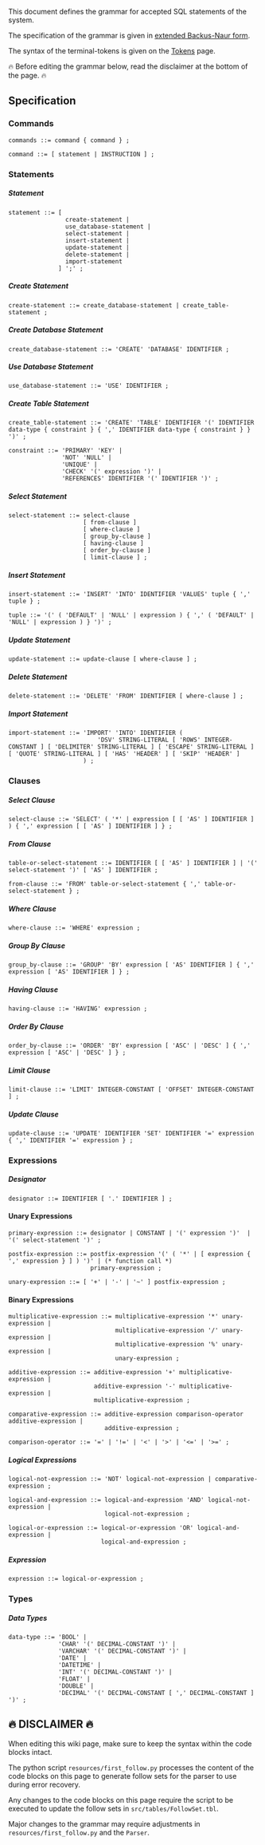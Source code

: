This document defines the grammar for accepted SQL statements of the system.

The specification of the grammar is given in [extended Backus-Naur form](https://en.wikipedia.org/wiki/Extended_Backus%E2%80%93Naur_form).

The syntax of the terminal-tokens is given on the [Tokens](syntax-tokens.md) page.

🔥 Before editing the grammar below, read the disclaimer at the bottom of the page. 🔥

## Specification

### Commands
```
commands ::= command { command } ;

command ::= [ statement | INSTRUCTION ] ;
```

### Statements

##### Statement
```
statement ::= [
                create-statement |
                use_database-statement |
                select-statement |
                insert-statement |
                update-statement |
                delete-statement |
                import-statement
              ] ';' ;
```

##### Create Statement
```
create-statement ::= create_database-statement | create_table-statement ;
```

##### Create Database Statement
```
create_database-statement ::= 'CREATE' 'DATABASE' IDENTIFIER ;
```

##### Use Database Statement
```
use_database-statement ::= 'USE' IDENTIFIER ;
```

##### Create Table Statement
```
create_table-statement ::= 'CREATE' 'TABLE' IDENTIFIER '(' IDENTIFIER data-type { constraint } { ',' IDENTIFIER data-type { constraint } } ')' ;

constraint ::= 'PRIMARY' 'KEY' |
               'NOT' 'NULL' |
               'UNIQUE' |
               'CHECK' '(' expression ')' |
               'REFERENCES' IDENTIFIER '(' IDENTIFIER ')' ;
```

##### Select Statement
```
select-statement ::= select-clause
                     [ from-clause ]
                     [ where-clause ]
                     [ group_by-clause ]
                     [ having-clause ]
                     [ order_by-clause ]
                     [ limit-clause ] ;
```

##### Insert Statement
```
insert-statement ::= 'INSERT' 'INTO' IDENTIFIER 'VALUES' tuple { ',' tuple } ;

tuple ::= '(' ( 'DEFAULT' | 'NULL' | expression ) { ',' ( 'DEFAULT' | 'NULL' | expression ) } ')' ;
```

##### Update Statement
```
update-statement ::= update-clause [ where-clause ] ;
```

##### Delete Statement
```
delete-statement ::= 'DELETE' 'FROM' IDENTIFIER [ where-clause ] ;
```

##### Import Statement
```
import-statement ::= 'IMPORT' 'INTO' IDENTIFIER (
                         'DSV' STRING-LITERAL [ 'ROWS' INTEGER-CONSTANT ] [ 'DELIMITER' STRING-LITERAL ] [ 'ESCAPE' STRING-LITERAL ] [ 'QUOTE' STRING-LITERAL ] [ 'HAS' 'HEADER' ] [ 'SKIP' 'HEADER' ]
                     ) ;
```

### Clauses

##### Select Clause
```
select-clause ::= 'SELECT' ( '*' | expression [ [ 'AS' ] IDENTIFIER ] ) { ',' expression [ [ 'AS' ] IDENTIFIER ] } ;
```

##### From Clause
```
table-or-select-statement ::= IDENTIFIER [ [ 'AS' ] IDENTIFIER ] | '(' select-statement ')' [ 'AS' ] IDENTIFIER ;

from-clause ::= 'FROM' table-or-select-statement { ',' table-or-select-statement } ;
```

##### Where Clause
```
where-clause ::= 'WHERE' expression ;
```

##### Group By Clause
```
group_by-clause ::= 'GROUP' 'BY' expression [ 'AS' IDENTIFIER ] { ',' expression [ 'AS' IDENTIFIER ] } ;
```

##### Having Clause
```
having-clause ::= 'HAVING' expression ;
```

##### Order By Clause
```
order_by-clause ::= 'ORDER' 'BY' expression [ 'ASC' | 'DESC' ] { ',' expression [ 'ASC' | 'DESC' ] } ;
```

##### Limit Clause
```
limit-clause ::= 'LIMIT' INTEGER-CONSTANT [ 'OFFSET' INTEGER-CONSTANT ] ;
```

##### Update Clause
```
update-clause ::= 'UPDATE' IDENTIFIER 'SET' IDENTIFIER '=' expression { ',' IDENTIFIER '=' expression } ;
```

### Expressions

##### Designator
```
designator ::= IDENTIFIER [ '.' IDENTIFIER ] ;
```

#### Unary Expressions
```
primary-expression ::= designator | CONSTANT | '(' expression ')'  | '(' select-statement ')' ;

postfix-expression ::= postfix-expression '(' ( '*' | [ expression { ',' expression } ] ) ')' | (* function call *)
                       primary-expression ;

unary-expression ::= [ '+' | '-' | '~' ] postfix-expression ;
```

#### Binary Expressions
```
multiplicative-expression ::= multiplicative-expression '*' unary-expression |
                              multiplicative-expression '/' unary-expression |
                              multiplicative-expression '%' unary-expression |
                              unary-expression ;

additive-expression ::= additive-expression '+' multiplicative-expression |
                        additive-expression '-' multiplicative-expression |
                        multiplicative-expression ;

comparative-expression ::= additive-expression comparison-operator additive-expression |
                           additive-expression ;

comparison-operator ::= '=' | '!=' | '<' | '>' | '<=' | '>=' ;
```

##### Logical Expressions
```
logical-not-expression ::= 'NOT' logical-not-expression | comparative-expression ;

logical-and-expression ::= logical-and-expression 'AND' logical-not-expression |
                           logical-not-expression ;

logical-or-expression ::= logical-or-expression 'OR' logical-and-expression |
                          logical-and-expression ;
```

##### Expression
```
expression ::= logical-or-expression ;
```

### Types

##### Data Types
```
data-type ::= 'BOOL' |
              'CHAR' '(' DECIMAL-CONSTANT ')' |
              'VARCHAR' '(' DECIMAL-CONSTANT ')' |
              'DATE' |
              'DATETIME' |
              'INT' '(' DECIMAL-CONSTANT ')' |
              'FLOAT' |
              'DOUBLE' |
              'DECIMAL' '(' DECIMAL-CONSTANT [ ',' DECIMAL-CONSTANT ] ')' ;
```

## 🔥 DISCLAIMER 🔥
When editing this wiki page, make sure to keep the syntax within the code blocks intact.

The python script `resources/first_follow.py` processes the content of the code blocks on this page to generate follow sets for the parser to use during error recovery.

Any changes to the code blocks on this page require the script to be executed to update the follow sets in `src/tables/FollowSet.tbl`.

Major changes to the grammar may require adjustments in `resources/first_follow.py` and the `Parser`.
